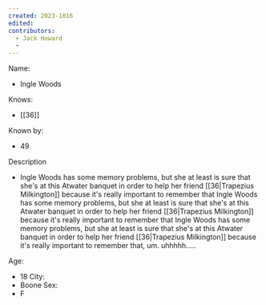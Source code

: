 ```yaml
---
created: 2023-1016
edited:
contributors:
  - Jack Howard
  - 
---
```


Name:
- Ingle Woods

Knows:
- [[36]]

Known by:
- 49

Description
- Ingle Woods has some memory problems, but she at least is sure that she's at this Atwater banquet in order to help her friend [[36|Trapezius Milkington]] because it's really important to remember that Ingle Woods has some memory problems, but she at least is sure that she's at this Atwater banquet in order to help her friend [[36|Trapezius Milkington]] because it's really important to remember that Ingle Woods has some memory problems, but she at least is sure that she's at this Atwater banquet in order to help her friend [[36|Trapezius Milkington]] because it's really important to remember that, um. uhhhhh.....

Age:
- 18
City:
- Boone
Sex:
- F

